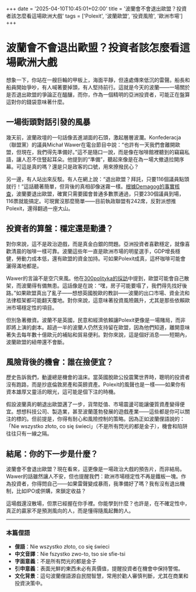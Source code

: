 +++
date = '2025-04-10T10:45:01+02:00'
title = '波蘭會不會退出歐盟？投資者該怎麼看這場歐洲大戲'
tags = ['Polexit', '波蘭歐盟', '投資風險', '歐洲市場']
+++

# 波蘭會不會退出歐盟？投資者該怎麼看這場歐洲大戲

想象一下，你站在一艘巨輪的甲板上，海面平靜，但遠處傳來低沉的雷聲。船長和船員開始爭吵，有人喊著要掉頭，有人堅持前行。這就是今天的波蘭——一場關於是否退出歐盟的爭論正在醞釀，而你，作為一個精明的亞洲投資者，可能正在盤算這對你的錢袋意味著什麼。

## 一場街頭對話引發的風暴

幾天前，波蘭政壇的一句話像丟進湖面的石頭，激起層層波瀾。Konfederacja（聯盟黨）的議員Michał Wawer在電台節目中說：“也許有一天我們會離開歐盟，但現在，我們得先準備好。”這不是隨口一說，而是像在咖啡館裡聽到的竊竊私語，讓人忍不住豎起耳朵。他提到的“準備”，聽起來像是在為一場大撤退拉開序幕。可這是真的嗎？還是只是政客的口號，用來撩撥民心？

另一邊，有人站出來反駁。有人在網上說：“退出歐盟？拜託，只要116個議員點頭就行！”這話聽著簡單，但背後的真相卻像迷霧一樣。[根據Demagog的事實核查](https://demagog.org.pl/wypowiedzi/imponderabilia-ilu-poslow-potrzeba-do-wyprowadzenia-polski-z-unii-europejskiej/)，波蘭要退出歐盟，確實只需要國會普通多數票通過，只要230個議員到場，116票就能搞定。可現實沒那麼簡單——目前執政聯盟有242席，反對派想推Polexit，還得翻過一座大山。

## 投資者的算盤：穩定還是動盪？

對你來說，這不是政治遊戲，而是真金白銀的問題。亞洲投資者喜歡穩定，就像喜歡清晨的咖啡一樣可靠。波蘭這些年一直是歐洲市場的明星選手，GDP增長穩健，勞動力成本低，還有歐盟的資金加持。可如果Polexit成真，這杯咖啡可能會灑得滿地都是。

Wawer的言論不是空穴來風。他在[300polityka的採訪](https://300polityka.pl/live/2025/04/09/czy-polska-wyjdzie-z-ue-wawer-byc-moze-kiedys-powinnismy-w-tej-chwili-sie-do-tego-przygotowac/)中提到，歐盟可能會自己散架，而波蘭得有備無患。這話像是在說：“嘿，房子可能要塌了，我們得先找好後路。”如果歐盟真出了亂子——想想英國脫歐的教訓——波蘭的出口市場、資金流和法律框架都可能翻天覆地。對你來說，這意味著投資風險飆升，尤其是那些依賴歐洲市場穩定性的項目。

但別急著撤資。波蘭不是英國，民意和經濟依賴讓Polexit更像是一場賭局，而非即將上演的劇本。超過一半的波蘭人仍然支持留在歐盟，因為他們知道，離開意味著失去每年數十億歐元的補貼和貿易便利。對你來說，這是個好消息——短期內，波蘭歐盟的紐帶還不會斷。

## 風險背後的機會：誰在撿便宜？

歷史告訴我們，動盪總是機會的溫床。當英國脫歐公投震驚世界時，聰明的投資者沒有跑路，而是抄底倫敦房產和英鎊資產。Polexit的風聲也是一樣——如果你有資本雄厚又靈活的眼光，這可能是個下注的時機。

假設波蘭真的朝退出歐盟邁了一步，貨幣貶值、市場震盪可能讓優質資產變得便宜。想想科技公司、製造業，甚至波蘭蓬勃發展的遊戲產業——這些都是你可以關注的標的。但前提是，你得有耐心和風險控制的策略。因為正如波蘭俚語說的：「Nie wszystko złoto, co się świeci」（不是所有閃光的都是金子），機會和陷阱往往只有一線之隔。

## 結尾：你的下一步是什麼？

波蘭會不會退出歐盟？現在看來，這更像是一場政治大戲的預告片，而非結局。Wawer的話雖然讓人不安，但也提醒我們：歐洲市場穩定性不再是鐵板一塊。作為投資者，你得問自己——如果雷聲變成暴雨，我準備好了嗎？我有沒有退出機制，比如IPO或併購，來鎖定收益？

這場戲還沒散場，但票已經握在你手裡。你能學到什麼？也許是，在不確定性中，真正的贏家不是預測風向的人，而是懂得隨風起舞的人。

---

### 本篇俚語
- **俚語**：Nie wszystko złoto, co się świeci  
- **中文音譯**：Nie fszystko zwo-to, tso sie sfie-tsi  
- **字面意義**：不是所有閃光的都是金子  
- **引申意義**：表面光鮮的東西未必有真價值，提醒投資者在機會中保持警惕。  
- **文化背景**：這句波蘭俚語源自民間智慧，常用於勸人審慎判斷，尤其在商業和投資決策中。
